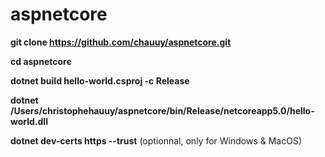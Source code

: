 # aspnetcore

**git clone https://github.com/chauuy/aspnetcore.git**

**cd aspnetcore**

**dotnet build hello-world.csproj -c Release** 

**dotnet /Users/christophehauuy/aspnetcore/bin/Release/netcoreapp5.0/hello-world.dll**

**dotnet dev-certs https --trust** (optionnal, only for Windows & MacOS)
